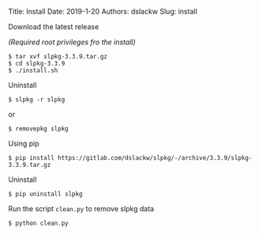 Title: Install
Date: 2019-1-20
Authors: dslackw
Slug: install


Download the latest release

*(Required root privileges fro the install)*

```
$ tar xvf slpkg-3.3.9.tar.gz
$ cd slpkg-3.3.9
$ ./install.sh
```

Uninstall

```
$ slpkg -r slpkg
```

or

```
$ removepkg slpkg
```

Using pip

```
$ pip install https://gitlab.com/dslackw/slpkg/-/archive/3.3.9/slpkg-3.3.9.tar.gz
```

Uninstall

```
$ pip uninstall slpkg
```

Run the script `clean.py` to remove slpkg data

```
$ python clean.py
```
